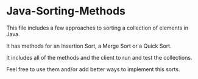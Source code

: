 Java-Sorting-Methods
====================

This file includes a few approaches to sorting a collection of elements in Java. 

It has methods for an Insertion Sort, a Merge Sort or a Quick Sort.

It includes all of the methods and the client to run and test the collections. 

Feel free to use them and/or add better ways to implement this sorts.